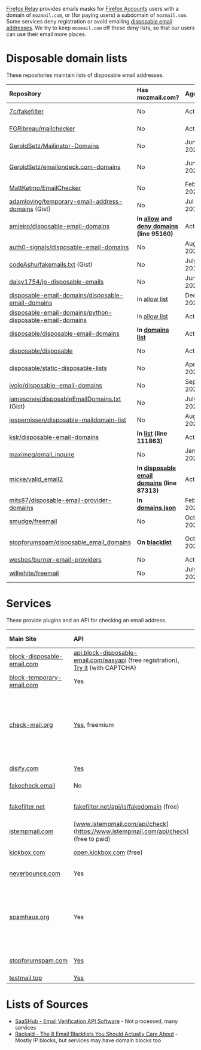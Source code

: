 [Firefox Relay](https://relay.firefox.com) provides emails masks for
[Firefox Accounts](accounts.firefox.com/) users with a domain of `mozmail.com`,
or (for paying users) a subdomain of `mozmail.com`. Some services deny
registration or avoid emailing
[disposable email addresses](https://en.wikipedia.org/wiki/Disposable_email_address).
We try to keep `mozmail.com` off these deny lists, so that our users can use
their email more places.

# Disposable domain lists

These repositories maintain lists of disposable email addresses.

|Repository|Has mozmail.com?|Age|Note|
|:---------|:---------------|:--|:---|
|[7c/fakefilter](https://github.com/7c/fakefilter)|No|Active|Looks for temp and fake emails in registrations, backend for [fakefilter.net](https://fakefilter.net/static/docs/restful/)|
|[FGRibreau/mailchecker](https://github.com/fgribreau/mailchecker)|No|Active|Multi-language email validator and temp email detector|
|[GeroldSetz/Mailinator-Domains](https://github.com/GeroldSetz/Mailinator-Domains)|No|Jun 2021|Domains in sha1 format|
|[GeroldSetz/emailondeck.com-domains](https://github.com/GeroldSetz/emailondeck.com-domains)|No|Jun 2021|Follows [www.block-disposable-email.com](https://www.block-disposable-email.com/cms/)|
|[MattKetmo/EmailChecker](https://github.com/MattKetmo/EmailChecker)|No|Feb 2023|PHP disposable email detector|
|[adamloving/temporary-email-address-domains](https://gist.github.com/adamloving/4401361) (Gist)|No|Jul 2019|Comments advertise other services|
|[amieiro/disposable-email-domains](https://github.com/amieiro/disposable-email-domains)|**In [allow](https://github.com/amieiro/disposable-email-domains/blob/bf5361e37ab0c2616edd5c2cd50556fe6f993965/allowDomains.txt#L335) and [deny domains](https://github.com/amieiro/disposable-email-domains/blob/bf5361e37ab0c2616edd5c2cd50556fe6f993965/denyDomains.txt#95160) (line 95160)**|Active|Combines lists from other sources|
|[auth0-signals/disposable-email-domains](https://github.com/auth0-signals/disposable-email-domains)|No|Aug 2020|Submissions to defunct site apility.io|
|[codeAshu/fakemails.txt](https://gist.github.com/codeAshu/ebade8f300809a4079220f771265b0c4) (Gist)|No|July 2018|List of domains, comments suggest changes|
|[daisy1754/jp-disposable-emails](https://github.com/daisy1754/jp-disposable-emails/)|No|Jun 2021|List of domains from other sources|
|[disposable-email-domains/disposable-email-domains](https://github.com/disposable-email-domains/disposable-email-domains)|In [allow list](https://github.com/disposable-email-domains/disposable-email-domains/blob/3ff014e9a26f29b9e60ac2b3633747f4de03cf83/allowlist.conf#L119)|Dec 2022|block and allow list|
|[disposable-email-domains/python-disposable-email-domains](https://github.com/disposable-email-domains/python-disposable-email-domains)|In [allow list](https://github.com/disposable-email-domains/python-disposable-email-domains/blob/98537f0a155348052f33d93fb24d0b2633ddfb7a/disposable_email_domains/__init__.py#L120)|Active|Above lists as Python sets|
|[disposable/disposable-email-domains](https://github.com/disposable/disposable-email-domains)|**In [domains list](https://github.com/disposable/disposable-email-domains/blob/master/domains.txt)**|Active|Text and JSON lists of domains|
|[disposable/disposable](https://github.com/disposable/disposable)|No|Active|Tools for working with domain lists, with list of external sources|
|[disposable/static-disposable-lists](https://github.com/disposable/static-disposable-lists/)|No|Apr 2022|Email domains that can't be dynamically updated|
|[ivolo/disposable-email-domains](https://github.com/ivolo/disposable-email-domains)|No|Sep 2022|Source for [Kickbox.com API](https://open.kickbox.com/v1/disposable/mailinator.com)|
|[jamesonev/disposableEmailDomains.txt](https://gist.github.com/jamesonev/7e188c35fd5ca754c970e3a1caf045ef/) (Gist)|No|July 2020|List from defunct block-temporary-email.com|
|[jespernissen/disposable-maildomain-list](https://github.com/jespernissen/disposable-maildomain-list)|No|Aug 2021|List of domains|
|[kslr/disposable-email-domains](https://github.com/kslr/disposable-email-domains)|**In [list](https://github.com/kslr/disposable-email-domains/blob/3746544f88bf3e4ebb546c52110186ebd69ea2b7/list.txt) (line 111863)**|Active|Text and JSON lists of domains|
|[maximeg/email_inquire](https://github.com/maximeg/email_inquire)|No|Jan 2020|Ruby library to validate and fix emails, detect disposable emails|
|[micke/valid_email2](https://github.com/micke/valid_email2)|**In [disposable email domains](https://github.com/micke/valid_email2/blob/bd01c20900941de4e018a98a692f6ec5e64cacbb/config/disposable_email_domains.txt) (line 87313)**|Active|Ruby gem to validate emails, detect disposable emails|
|[mits87/disposable-email-provider-domains](https://github.com/mits87/disposable-email-provider-domains)|**In [domains.json](https://github.com/mits87/disposable-email-provider-domains/blob/master/data/domains.json)**|Feb 2021|NodeJS wrapper|
|[smudge/freemail](https://github.com/smudge/freemail)|No|Oct 2022|Ruby port of willwhite's freemail|
|[stopforumspam/disposable_email_domains](https://github.com/stopforumspam/disposable_email_domains/)|**On [blacklist](https://github.com/stopforumspam/disposable_email_domains/blob/master/blacklist.txt#L66971)**|Oct 2020|List of domains. May be old version of toxic domains download on https://www.stopforumspam.com/downloads|
|[wesbos/burner-email-providers](https://github.com/wesbos/burner-email-providers)|No|Active|List of emails, links to Firefox Relay|
|[willwhite/freemail](https://github.com/willwhite/freemail)|No|July 2020|List and Node.js module|

# Services

These provide plugins and an API for checking an email address.

|Main Site|API|mozmail.com result|Copyright|Note|
|:--------|:--|:-----------------|:--------|:---|
|[block-disposable-email.com](https://www.block-disposable-email.com/cms/)|[api.block-disposable-email.com/easyapi](https://www.block-disposable-email.com/cms/help-and-usage/easy-api/) (free registration), [Try it](https://www.block-disposable-email.com/cms/try/) (with CAPTCHA)|**`fake-email-address`, block it**|2021|Provides API with [free registration](https://www.block-disposable-email.com/cms/register/)|
|[block-temporary-email.com](https://block-temporary-email.com)|Yes|Not temporary|*none*|Freemium service|
|[check-mail.org](https://check-mail.org)|[Yes](https://check-mail.org/get-started/), freemium|Feb 2023: Valid, do not block, domain risk 70<br>Was: Valid, but **should be blocked, blacklisted**|*none*|Paid service|
|[disify.com](https://disify.com/)|[Yes](https://docs.disify.com/#introduction)|**Disposable domain**|2023|Passion project|
|[fakecheck.email](https://fakecheck.email)|No|**Disposable domain**|*none*|Advertises block-disposable-email.com|
|[fakefilter.net](https://fakefilter.net/static/)|[fakefilter.net/api/is/fakedomain](https://fakefilter.net/static/docs/restful/) (free)|Is not a fake domain, no details|2022|Community project for identifying fake emails|
|[istempmail.com](https://www.istempmail.com/)|[www.istempmail.com/api/check](https://www.istempmail.com/api/check) (free to paid)|**blocks** when registering|2023|Side project into API|
|[kickbox.com](https://kickbox.com/)|[open.kickbox.com](https://open.kickbox.com) (free)|Not disposable|2023|Paid service to verify email lists|
|[neverbounce.com](https://neverbounce.com/)|Yes|Less than 1% chance of bounce|2023|Paid with free trial of bounce checking for list|
|[spamhaus.org](https://www.spamhaus.org)|Yes|Not blocked|2023|Non-profit preventing spam. The [Spamhaus DBL](https://www.spamhaus.org/faq/section/Spamhaus%20DBL) tracks domains, and is queried via DNS like `host mozmail.com.dbl.spamhaus.org`. A `not found: 3(NXDOMAIN)` means the domain is not on the blocklist.|
|[stopforumspam.com](https://www.stopforumspam.com)|[Yes](https://www.stopforumspam.com/usage)|domain is not blocked|*none*|Plugins for multiple forums, API, [downloads](https://www.stopforumspam.com/downloads) for toxic domains and IPs)|
|[testmail.top](https://testmail.top/en/)|[Yes](https://testmail.top/en/#api)|**On blacklist**|*none*|Donation supported|

# Lists of Sources

* [SaaSHub - Email Verification API Software](https://www.saashub.com/best-email-verification-api-software?context=apis) - Not processed, many services
* [Rackaid - The 8 Email Blacklists You Should Actually Care About](https://www.rackaid.com/blog/email-blacklists/) - Mostly IP blocks, but services may have domain blocks too
